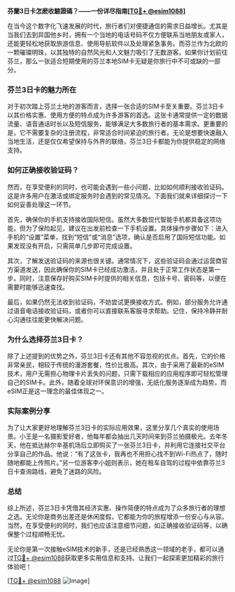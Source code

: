 **芬蘭3日卡怎麽收驗證碼？——一份详尽指南[[TG💪+ @esim1088](https://t.me/s/esim1088)]**

在当今这个数字化飞速发展的时代，旅行者们对便捷通信的需求日益增长。尤其是当我们去到异国他乡时，拥有一个当地的电话号码不仅方便联系当地朋友或家人，还能更轻松地获取旅游信息、使用导航软件以及处理紧急事务。而芬兰作为北欧的一颗璀璨明珠，以其独特的自然风光和人文魅力吸引了无数游客。如果你计划前往芬兰，那么一张适合短期使用的芬兰本地SIM卡无疑是你旅行中不可或缺的一部分。

### 芬兰3日卡的魅力所在

对于初次踏上芬兰土地的游客而言，选择一张合适的SIM卡至关重要。芬兰3日卡以其价格实惠、使用方便的特点成为许多游客的首选。这张卡通常提供一定的数据流量、语音通话时长以及短信服务，能够满足大多数旅行者的基本需求。更重要的是，它不需要复杂的注册流程，非常适合时间紧迫的旅行者。无论是想要快速融入当地生活，还是仅仅希望保持与外界的联络，芬兰3日卡都能为你提供稳定的网络支持。

### 如何正确接收验证码？

然而，在享受便利的同时，也可能会遇到一些小问题，比如如何顺利接收验证码。这是许多用户在激活或绑定服务时会遇到的常见情况。下面我们就来详细探讨一下如何妥善处理这一环节。

首先，确保你的手机支持接收国际短信。虽然大多数现代智能手机都具备这项功能，但为了保险起见，建议在出发前检查一下手机设置。具体操作步骤如下：进入手机的“设置”菜单，找到“短信”或“消息”选项，确认是否启用了国际短信功能。如果发现没有开启，只需简单几步即可完成设置。

其次，了解发送验证码的来源也很关键。通常情况下，这些验证码会通过运营商官方渠道发送，因此确保你的SIM卡已经成功激活，并且处于正常工作状态是第一步。同时，注意保存好购买SIM卡时提供的相关信息，包括卡号、密码等，以便在需要时能够迅速查找。

最后，如果仍然无法收到验证码，不妨尝试更换接收方式。例如，部分服务允许通过语音电话接收验证码，或者你可以直接联系客服寻求帮助。记住，保持冷静并耐心沟通往往能更快解决问题。

### 为什么选择芬兰3日卡？

除了上述提到的优势之外，芬兰3日卡还有其他不容忽视的优点。首先，它的价格非常亲民，相较于传统的漫游套餐，性价比极高。其次，由于采用了最新的eSIM技术，用户无需担心物理卡片丢失的问题，只需下载相应的应用程序即可轻松管理自己的SIM卡。此外，随着全球对环保意识的增强，无纸化服务逐渐成为趋势，而eSIM正是这一理念的最佳体现之一。

### 实际案例分享

为了让大家更好地理解芬兰3日卡的实际应用效果，这里分享几个真实的使用场景。小王是一名摄影爱好者，他每年都会抽出几天时间来到芬兰拍摄极光。去年冬天，他在抵达赫尔辛基机场后立即购买了一张芬兰3日卡，并利用它连接社交平台分享自己的作品。他说：“有了这张卡，我再也不用担心找不到Wi-Fi热点了，随时随地都能上传照片。”另一位游客李小姐则表示，她在租车自驾的过程中依靠芬兰3日卡查询路线，避免了迷路的风险。

### 总结

综上所述，芬兰3日卡凭借其经济实惠、操作简便的特点成为了众多旅行者的理想之选。无论你是商务出差还是休闲度假，它都能为你的旅程增添一份安心与从容。当然，在享受便利的同时，我们也应该注意细节问题，如正确接收验证码等，以确保整个过程顺畅无忧。

无论你是第一次接触eSIM技术的新手，还是已经熟悉这一领域的老手，都可以通过[TG💪+ @esim1088](https://t.me/s/esim1088)获取更多实用信息和支持。让我们一起探索更加精彩的旅行体验吧！

[[TG💪+ @esim1088](https://t.me/s/esim1088) ![Image](https://i.postimg.cc/4NQfJmqS/Snipaste-2025-05-13-00-14-12.png)]